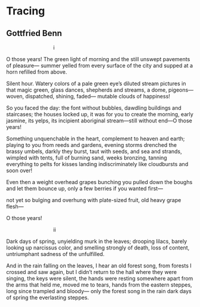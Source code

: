 # Tracing
## Gottfried Benn
                                i


O those years! The green light of morning
and the still unswept pavements of pleasure—
summer yelled from every surface of the city
and supped at a horn
refilled from above.

Silent hour. Watery colors
of a pale green eye’s diluted stream
pictures in that magic green, glass dances,
shepherds and streams, a dome, pigeons—
woven, dispatched, shining, faded—
mutable clouds of happiness!

So you faced the day: the font
without bubbles, dawdling
buildings and staircases; the houses
locked up, it was for you to create
the morning, early jasmine,
its yelps, its incipient aboriginal
stream—still without end—O those years!

Something unquenchable in the heart,
complement to heaven and earth;
playing to you from reeds and gardens,
evening storms
drenched the brassy umbels,
darkly they burst, taut with seeds,
and sea and strands,
wimpled with tents,
full of burning sand,
weeks bronzing, tanning everything
to pelts for kisses landing
indiscriminately like cloudbursts
and soon over!

Even then
a weight overhead
grapes bunching
you pulled down the boughs and let them bounce up,
only a few berries
if you wanted
first—

not yet so bulging and overhung with
plate-sized fruit,
old heavy grape flesh—

O those years!

                                ii


Dark days of spring,
unyielding murk in the leaves;
drooping lilacs, barely looking up
narcissus color, and smelling strongly of death,
loss of content,
untriumphant sadness of the unfulfilled.

And in the rain
falling on the leaves,
I hear an old forest song,
from forests I crossed
and saw again, but I didn’t return
to the hall where they were singing,
the keys were silent,
the hands were resting somewhere
apart from the arms that held me,
moved me to tears,
hands from the eastern steppes,
long since trampled and bloody—
only the forest song
in the rain
dark days of spring
the everlasting steppes.
